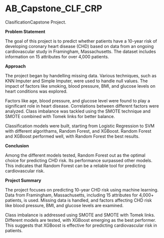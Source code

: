 # AB_Capstone_CLF_CRP
ClasificationCapstone Project.

**Problem Statement**

The goal of this project is to predict whether patients have a 10-year risk of developing coronary heart disease (CHD) based on data from an ongoing cardiovascular study in Framingham, Massachusetts. The dataset includes information on 15 attributes for over 4,000 patients.

**Approach**

The project began by handelling missing data. Various techniques, such as KNN Imputer and Simple Imputer, were used to handle null values. The impact of factors like smoking, blood pressure, BMI, and glucose levels on heart conditions was explored.

Factors like age, blood pressure, and glucose level were found to play a significant role in heart disease. Correlations between different factors were analyzed. Class imbalance was tackled using the SMOTE technique and SMOTE combined with Tomek links for better balance.

Classification models were built, starting from Logistic Regression to SVM with different algorithams, Random Forest, and XGBoost. Random Forest and XGBoost performed well, with Random Forest the best results.

**Conclusion**

Among the different models tested, Random Forest out as the optimal choice for predicting CHD risk. Its performance surpassed other models. This indicates that Random Forest can be a reliable tool for predicting cardiovascular risk.

**Project Summary**

The project focuses on predicting 10-year CHD risk using machine learning. Data from Framingham, Massachusetts, including 15 attributes for 4,000+ patients, is used. Missing data is handled, and factors affecting CHD risk like blood pressure, BMI, and glucose levels are examined.

Class imbalance is addressed using SMOTE and SMOTE with Tomek links. Different models are tested, with XGBoost emerging as the best performer. This suggests that XGBoost is effective for predicting cardiovascular risk in patients.
